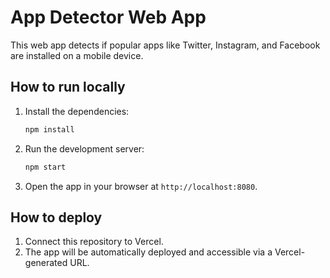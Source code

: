 # App Detector Web App

This web app detects if popular apps like Twitter, Instagram, and Facebook are installed on a mobile device.

## How to run locally

1. Install the dependencies:
   ```bash
   npm install
   ```

2. Run the development server:
   ```bash
   npm start
   ```

3. Open the app in your browser at `http://localhost:8080`.

## How to deploy

1. Connect this repository to Vercel.
2. The app will be automatically deployed and accessible via a Vercel-generated URL.
